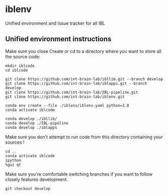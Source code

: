 # iblenv
Unified environment and Issue tracker for all IBL

## Unified environment instructions
Make sure you close
Create or cd to a directory where you want to store all the source code:

```
mkdir iblcode
cd iblcode
```


``` 
git clone https://github.com/int-brain-lab/ibllib.git --branch develop
git clone https://github.com/int-brain-lab/iblapps.git --branch develop
git clone https://github.com/int-brain-lab/IBL-pipeline.git
git clone https://github.com/int-brain-lab/iblenv.git

conda env create --file ./iblenv/iblenv.yaml python=3.8
conda activate iblcode

conda develop ./ibllib/
conda develop ./IBL-pipeline
conda develop ./iblapps

```

Make sure you don't attempt to run code from this directory containing your sources !
```
cd ..
conda activate iblcode
ipython
%gui qt
```


Make sure you're comfortable switching branches if you want to follow closely features development.

```
git checkout develop
```
